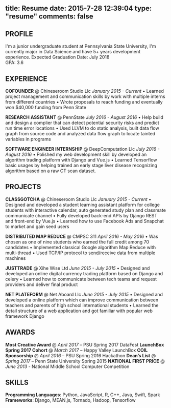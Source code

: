 title: Resume
date: 2015-7-28 12:39:04
type: "resume"
comments: false
---

**PROFILE**
-----
I'm a junior undergraduate student at Pennsylvania State University, I'm currently major in Data Science and have 5+ years development experience.
Expected Graduation Date: July 2018     
GPA: 3.6

**EXPERIENCE**
-----
**COFOUNDER** @ Chineseroom Studio Llc
_January 2015 - Current_
• Learned project management and communication skills by work with multiple interns from different countries
• Wrote proposals to reach funding and eventually won $40,000 funding from Penn State 

**RESEARCH ASSISTANT** @ PennState
_July 2016 - August 2016_
• Help build and design a complier that can detect potential security risks and predict run time error locations
• Used LLVM to do static analysis, built data flow graph from source code and analyzed data flow graph to locate tainted variables in programs

**SOFTWARE ENGINEER INTERNSHIP** @ DeepComputation Llc
_July 2016 - August 2016_
• Polished my web development skill by developed an algorithm trading platform with Django and Vue.js
• Learned Tensorflow basic usages by helping trained an early stage liver disease recognizing algorithm based on a raw CT scan dataset.

**PROJECTS**
-----
**CLASSGOTCHA** @ Chineseroom Studio Llc
_January 2015 - Current_
• Designed and developed a student learning assistant platform for college students with interactive calendar, auto generated study plan and classmate communicate channel
• Fully developed back-end APIs by Django REST and front-end by Vue.js
• Learned how to use Facebook Ads and Snapchat to market and gain seed users

**DISTRIBUTED MAP REDUCE** @ CMPSC 311
_April 2016 - May 2016_
• Was chosen as one of nine students who earned the full credit among 70 candidates
• Implemented classical Google algorithm Map Reduce with multi-thread • Used TCP/IP protocol to send/receive data from multiple machines

**JUSTTRADE** @ Xihe Wise Ltd
_June 2015 - July 2015_
• Designed and developed an online digital currency trading platform based on Django and celery
• Learned how to communicate between tech teams and request providers and deliver final product

**NET PLATEFORM** @ Net Aboard Llc
_June 2015 - July 2015_
• Designed and developed a online platform which can improve communication between teachers and parents of high school international students
• Learned the detail structure of a web application and got familiar with popular web framework Django

**AWARDS**
----
**Most Creative Award** @ _April 2017_ – PSU Spring 2017 DataFest
**LaunchBox Spring 2017 Cohort**  @ _March 2017_ – Happy Valley LaunchBox
**COIL Sponsorship** @ _April 2016_ – PSU Spring 2016 Hackathon 
**Dean’s List** @ _Spring 2017_ – Penn State University	Spring 2015 
**NATIONAL FIRST PRICE** @ _June 2013_ - National Middle School Computer Competition

**SKILLS**
----
**Programming Languages**:  Python, JavaScript, R, C++, Java, Swift, Spark
**Frameworks**: Django, MEAN.js, Tornado, Hadoop, Tensorflow
